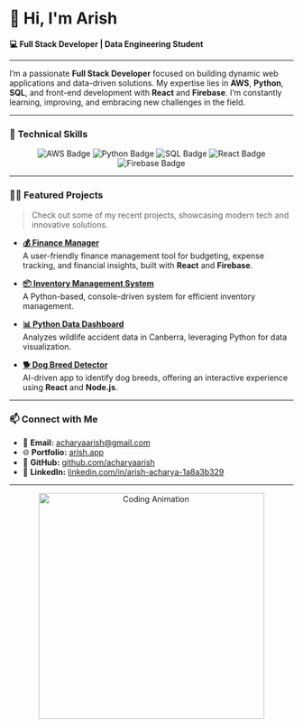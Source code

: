 # 👋 Hi, I'm **Arish**

**💻 Full Stack Developer | Data Engineering Student**

---

I’m a passionate **Full Stack Developer** focused on building dynamic web applications and data-driven solutions. My expertise lies in **AWS**, **Python**, **SQL**, and front-end development with **React** and **Firebase**. I’m constantly learning, improving, and embracing new challenges in the field.

---

### 🚀 **Technical Skills**

<p align="center">
  <img src="https://img.shields.io/badge/AWS-FF9900?style=for-the-badge&logo=amazonaws&logoColor=white" alt="AWS Badge" />
  <img src="https://img.shields.io/badge/Python-3776AB?style=for-the-badge&logo=python&logoColor=white" alt="Python Badge" />
  <img src="https://img.shields.io/badge/SQL-4479A1?style=for-the-badge&logo=postgresql&logoColor=white" alt="SQL Badge" />
  <img src="https://img.shields.io/badge/React-61DAFB?style=for-the-badge&logo=react&logoColor=black" alt="React Badge" />
  <img src="https://img.shields.io/badge/Firebase-FFCA28?style=for-the-badge&logo=firebase&logoColor=white" alt="Firebase Badge" />
</p>

---

### 🧑‍💻 **Featured Projects**

> Check out some of my recent projects, showcasing modern tech and innovative solutions.

- **[💰 Finance Manager](https://github.com/acharyaarish/Finance-Manager)**  
   A user-friendly finance management tool for budgeting, expense tracking, and financial insights, built with **React** and **Firebase**.

- **[📦 Inventory Management System](https://github.com/acharyaarish/Inventory-Management)**  
   A Python-based, console-driven system for efficient inventory management.

- **[📊 Python Data Dashboard](https://github.com/acharyaarish/Python_Dashboard)**  
   Analyzes wildlife accident data in Canberra, leveraging Python for data visualization.

- **[🐕 Dog Breed Detector](https://github.com/acharyaarish/dog_breed_detector)**  
   AI-driven app to identify dog breeds, offering an interactive experience using **React** and **Node.js**.

---

### 📫 **Connect with Me**

- 📧 **Email:** [acharyaarish@gmail.com](mailto:acharyaarish@gmail.com)
- 🌐 **Portfolio:** [arish.app](https://arish.app)
- 🐙 **GitHub:** [github.com/acharyaarish](https://github.com/acharyaarish)
- 💼 **LinkedIn:** [linkedin.com/in/arish-acharya-1a8a3b329](https://www.linkedin.com/in/arish-acharya-1a8a3b329/)

---

<p align="center">
  <img src="https://media.giphy.com/media/eNAsjO55tPbgaor7ma/giphy.gif" alt="Coding Animation" width="400" />
</p>
